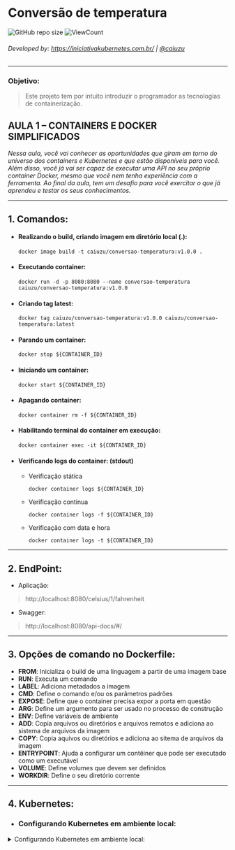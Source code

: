 # Conversão de temperatura

![GitHub repo size](https://img.shields.io/github/repo-size/Caiuzu/conversao-temperatura)
![ViewCount](https://views.whatilearened.today/views/github/Caiuzu/conversao-temperatura.svg)

###### Developed by: https://iniciativakubernetes.com.br/ | [@caiuzu](https://github.com/Caiuzu/)

---

### Objetivo:

> Este projeto tem por intuito introduzir o programador as tecnologias de containerização.

## AULA 1 – CONTAINERS E DOCKER SIMPLIFICADOS

_Nessa aula, você vai conhecer as oportunidades que giram em torno do universo dos containers e Kubernetes e que estão
disponíveis para você. Além disso, você já vai ser capaz de executar uma API no seu próprio container Docker, mesmo que
você nem tenha experiência com a ferramenta. Ao final da aula, tem um desafio para você exercitar o que já aprendeu e
testar os seus conhecimentos._

---

## 1. Comandos:

- #### Realizando o build, criando imagem em diretório local (.):
    ```shell
    docker image build -t caiuzu/conversao-temperatura:v1.0.0 .
    ```

- #### Executando container:
    ```shell
    docker run -d -p 8080:8080 --name conversao-temperatura caiuzu/conversao-temperatura:v1.0.0
    ```

- #### Criando tag latest:
    ```shell
    docker tag caiuzu/conversao-temperatura:v1.0.0 caiuzu/conversao-temperatura:latest
    ```

- #### Parando um container:
    ```shell
    docker stop ${CONTAINER_ID}
    ```

- #### Iniciando um container:
    ```shell
    docker start ${CONTAINER_ID}
    ```

- #### Apagando container:
    ```shell
    docker container rm -f ${CONTAINER_ID}
    ```

- #### Habilitando terminal do container em execução:
    ```shell
    docker container exec -it ${CONTAINER_ID}
    ```

- #### Verificando logs do container: (stdout)
    - Verificação stática
      ```shell
      docker container logs ${CONTAINER_ID}
      ```

    - Verificação continua
      ```shell
      docker container logs -f ${CONTAINER_ID}
      ```

    - Verificação com data e hora
      ```shell
      docker container logs -t ${CONTAINER_ID}
      ```

---

## 2. EndPoint:

- Aplicação:

> http://localhost:8080/celsius/1/fahrenheit

- Swagger:

> http://localhost:8080/api-docs/#/

---

## 3. Opções de comando no Dockerfile:

- **FROM**: Inicializa o build de uma linguagem a partir de uma imagem base
- **RUN**: Executa um comando
- **LABEL**: Adiciona metadados a imagem
- **CMD**: Define o comando e/ou os parâmetros padrões
- **EXPOSE**: Define que o container precisa expor a porta em questão
- **ARG**: Define um argumento para ser usado no processo de construção
- **ENV**: Define variáveis de ambiente
- **ADD**: Copia arquivos ou diretórios e arquivos remotos e adiciona ao sistema de arquivos da imagem
- **COPY**: Copia aquivos ou diretórios e adiciona ao sitema de arquivos da imagem
- **ENTRYPOINT**: Ajuda a configurar um contêiner que pode ser executado como um executável
- **VOLUME**: Define volumes que devem ser definidos
- **WORKDIR**: Define o seu diretório corrente

-----------

## 4. Kubernetes:

- ### Configurando Kubernetes em ambiente local:

[//]: # (TODO: Formatar corretamente a documentação referente a kubernetes)

<details>
<summary>Configurando Kubernetes em ambiente local:</summary>

1. instalar o https://k3d.io/v5.4.1/

- wget -q -O - https://raw.githubusercontent.com/k3d-io/k3d/main/install.sh | bash

2. instalar o kuubectl

- https://kubernetes.io/docs/tasks/tools/
    - curl -LO "https://dl.k8s.io/release/$(curl -L -s https://dl.k8s.io/release/stable.txt)/bin/linux/amd64/kubectl"
    - curl -LO "https://dl.k8s.io/$(curl -L -s https://dl.k8s.io/release/stable.txt)/bin/linux/amd64/kubectl.sha256"
    - echo "$(cat kubectl.sha256)  kubectl" | sha256sum --check
    - sudo install -o root -g root -m 0755 kubectl /usr/local/bin/kubectl
    - kubectl version --client
- ou https://kubernetes.io/docs/tasks/tools/install-kubectl-linux/#install-using-native-package-management

3. Criatemos os clusuter com k3d

- verrificaremos se nosso serviço de docker está inicializado
    - docker ps
- caso não esteja, iniciar com o comando abaixo para WSL:
    - sudo /etc/init.d/docker start
- comando: k3d cluster create
    - será criado com 1 container representando uma máquina, já configurando o kuubectl para comuunicação com o clusuter

- listaremos nossos nodes de kuubernetes
    - kubectl get nodes
        - Obs: notaremos que em ROLE, o control plane será executado no container, porém em ambientes de produção o
          mesmo não ocorre e nem deve ocorrer, apenas em ambientes de testes, para consumir menos recursos

- listaremos os container docker:
    - docker ps
        - Notamos que haverá o k3d-proxy (que faz a conexão entre nodes), mesmo que sejam criados uum node, pois ele é
          criado por padrão

- Criaremos um novo node com um nome e sem load balance (--no-lb)
    - k3d cluster create meucluster --no-lb

- listaremos todos cluester
    - k3d cluster list

- deletando um cluster:
    - k3d cluster delete nome_cluster

- criando um cluster com X servers (control plane) e X agents (nodes), algo mais proximo de um ambiente de prod, mais
  detalhado
    - k3d cluster create meucluster --servers 3 --agents 3

---------

Cada pod é como uma perna do balance, um node Agora iremos preparar nossos deploys e configgurar apartir de um manifesto
-> arquivo.yml

executar nosso deploy apartir do manifesto:

- kubectl apply -f deployment.yml

listar pods:

- kubectl get pods
- serão listados os pods exemplo: nome_do_pod-32ij2

exibir todas informações sobre um pod

- kubectl describe pod nome_do_pod-32ij2

listar replicaset:

- kubectl get replicaset

deletar replicaset:

- kubectl delete -f replicaset.yml

port-foward para acessar a aplicação através de um pod especifico na porta definida desejada:

- kubectl port-forward pod/nome_do_pod-32ij2 8080:80
- basta acessar localhost:8080

deletar um pod (ele será recriado automaticamente porém atualizado se estiver com replicaset):

- kubectl delete pod nome_do_pod-32ij2

histórico de deploys:

- kubectl rollout history deployment meu-deployment

parra realizar um rollback de versões de deploy, basta executar o comando:

- kubectl rollout undo deployment meu-deployment

----

Para não termos mais quue utilizar o port-foward, tendo um balanceamento e um ponto unico, utilizaremos os services para
expor a app:

Services existentes:

- ClusterIP: uutilizado internamente, é gerado uum ip porém o kubernetes resolve atrravés do nome (nunca utilize o
  IP!!!)
- NodePort: pode ser acessado externamente, ele utiliza uma porta no range padrão 30000-32767, sendo acessado de
  qualquer maquina de meu cluster kubernetes, utilizaremos qualquer ip de nosso cluster kubernetes
- É muito utilizado em cenários on-premisses e local
- LoadBalance:
- É muito utilizado em 'as service', cenários de nuvem

executar nosso deploy apartir do manifesto:

- kubectl apply -f deployment.yml

------------

recriando cluster com port bind

- criando um cluster com X servers (control plane) e X agents (nodes), e com port bind
    - k3d cluster create meucluster --servers 3 --agents 3 -p "8080:30000@loadbalancer"

</details>
